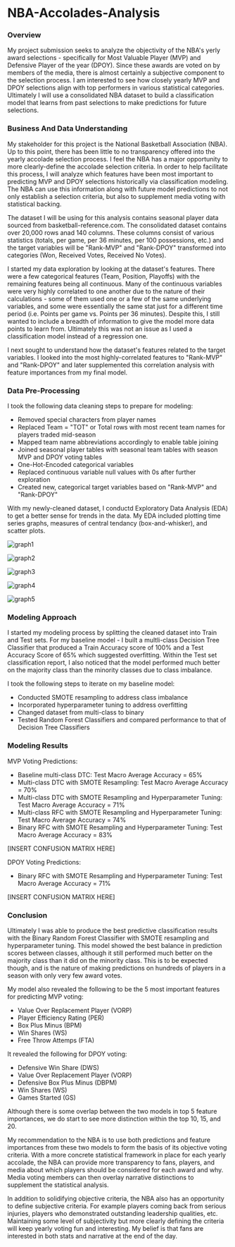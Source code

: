 # NBA-Accolades-Analysis


### Overview


My project submission seeks to analyze the objectivity of the NBA's yerly award selections - specifically for Most Valuable Player (MVP) and Defensive Player of the year (DPOY). Since these awards are voted on by members of the media, there is almost certainly a subjective component to the selection process. I am interested to see how closely yearly MVP and DPOY selections align with top performers in various statistical categories. Ultimately I will use a consolidated NBA dataset to build a classification model that learns from past selections to make predictions for future selections.


### Business And Data Understanding


My stakeholder for this project is the National Basketball Association (NBA). Up to this point, there has been little to no transparency offered into the yearly accolade selection process. I feel the NBA has a major opportunity to more clearly-define the accolade selection criteria. In order to help facilitate this process, I will analyze which features have been most important to predicting MVP and DPOY selections historically via classification modeling. The NBA can use this information along with future model predictions to not only establish a selection criteria, but also to supplement media voting with statistical backing.

The dataset I will be using for this analysis contains seasonal player data sourced from basketball-reference.com. The consolidated dataset contains over 20,000 rows anad 140 columns. These columns consist of various statistics (totals, per game, per 36 minutes, per 100 possessions, etc.) and the target variables will be "Rank-MVP" and "Rank-DPOY" transformed into categories (Won, Received Votes, Received No Votes).


I started my data exploration by looking at the dataset's features. There were a few categorical features (Team, Position, Playoffs) with the remaining features being all continuous. Many of the continuous variables were very highly correlated to one another due to the nature of their calculations - some of them used one or a few of the same underlying variables, and some were essentially the same stat just for a different time period (i.e. Points per game vs. Points per 36 minutes). Despite this, I still wanted to include a breadth of information to give the model more data points to learn from. Ultimately this was not an issue as I used a classification model instead of a regression one.


I next sought to understand how the dataset's features related to the target variables. I looked into the most highly-correlated features to "Rank-MVP" and "Rank-DPOY" and later supplemented this correlation analysis with feature importances from my final model.

### Data Pre-Processing

I took the following data cleaning steps to prepare for modeling:
- Removed special characters from player names
- Replaced Team = "TOT" or Total rows with most recent team names for players traded mid-season
- Mapped team name abbreviations accordingly to enable table joining
- Joined seasonal player tables with seasonal team tables with season MVP and DPOY voting tables
- One-Hot-Encoded categorical variables
- Replaced continuous variable null values with 0s after further exploration
- Created new, categorical target variables based on "Rank-MVP" and "Rank-DPOY"

With my newly-cleaned dataset, I conductd Exploratory Data Analysis (EDA) to get a better sense for trends in the data. My EDA included plotting time series graphs, measures of central tendancy (box-and-whisker), and scatter plots.

![graph1](./Images/MVP_OWS_timeseries.png)

![graph2](./Images/DPOY_DWS_timeseries.png)

![graph3](./Images/DPOY_DWS_timeseries.png)

![graph4](./Images/MVP_1991_scatter.png)

![graph5](./Images/MVP_PER_boxandwhisker.png)



### Modeling Approach

I started my modeling process by splitting the cleaned dataset into Train and Test sets. For my baseline model - I built a multli-class Decision Tree Classifier that produced a Train Accuracy score of 100% and a Test Accuracy Score of 65% which suggested overfitting. Within the Test set classification report, I also noticed that the model performed much better on the majority class than the minority classes due to class imbalance. 

I took the following steps to iterate on my baseline model:
- Conducted SMOTE resampling to address class imbalance
- Incorporated hyperparameter tuning to address overfitting
- Changed dataset from multi-class to binary
- Tested Random Forest Classifiers and compared performance to that of Decision Tree Classifiers


### Modeling Results

MVP Voting Predictions:
* Baseline multi-class DTC: Test Macro Average Accuracy = 65%
* Multi-class DTC with SMOTE Resampling: Test Macro Average Accuracy = 70%
* Multi-class DTC with SMOTE Resampling and Hyperparameter Tuning: Test Macro Average Accuracy = 71%
* Multi-class RFC with SMOTE Resampling and Hyperparameter Tuning: Test Macro Average Accuracy = 74%
* Binary RFC with SMOTE Resampling and Hyperparameter Tuning: Test Macro Average Accuracy = 83%

[INSERT CONFUSION MATRIX HERE]

DPOY Voting Predictions:
* Binary RFC with SMOTE Resampling and Hyperparameter Tuning: Test Macro Average Accuracy = 71%

[INSERT CONFUSION MATRIX HERE]

### Conclusion

Ultimately I was able to produce the best predictive classification results with the Binary Random Forest Classifier with SMOTE resampling and hyperparameter tuning. This model showed the best balance in prediction scores between classes, although it still performed much better on the majority class than it did on the minority class. This is to be expected though, and is the nature of making predictions on hundreds of players in a season with only very few award votes.

My model also revealed the following to be the 5 most important features for predicting MVP voting:
- Value Over Replacement Player (VORP)
- Player Efficiency Rating (PER)
- Box Plus Minus (BPM)
- Win Shares (WS)
- Free Throw Attemps (FTA)

It revealed the following for DPOY voting:
- Defensive Win Share (DWS)
- Value Over Replacement Player (VORP)
- Defensive Box Plus Minus (DBPM)
- Win Shares (WS)
- Games Started (GS)

Although there is some overlap between the two models in top 5 feature importances, we do start to see more distinction within the top 10, 15, and 20. 

My recommendation to the NBA is to use both predictions and feature importances from these two models to form the basis of its objective voting criteria. With a more concrete statistical framework in place for each yearly accolade, the NBA can provide more transparency to fans, players, and media about which players should be considered for each award and why. Media voting members can then overlay narrative distinctions to supplement the statistical analysis.

In addition to solidifying objective criteria, the NBA also has an opportunity to define subjective criteria. For example players coming back from serious injuries, players who demonstrated outstanding leadership qualities, etc. Maintaining some level of subjectivity but more clearly defining the criteria will keep yearly voting fun and interesting. My belief is that fans are interested in both stats and narrative at the end of the day.
